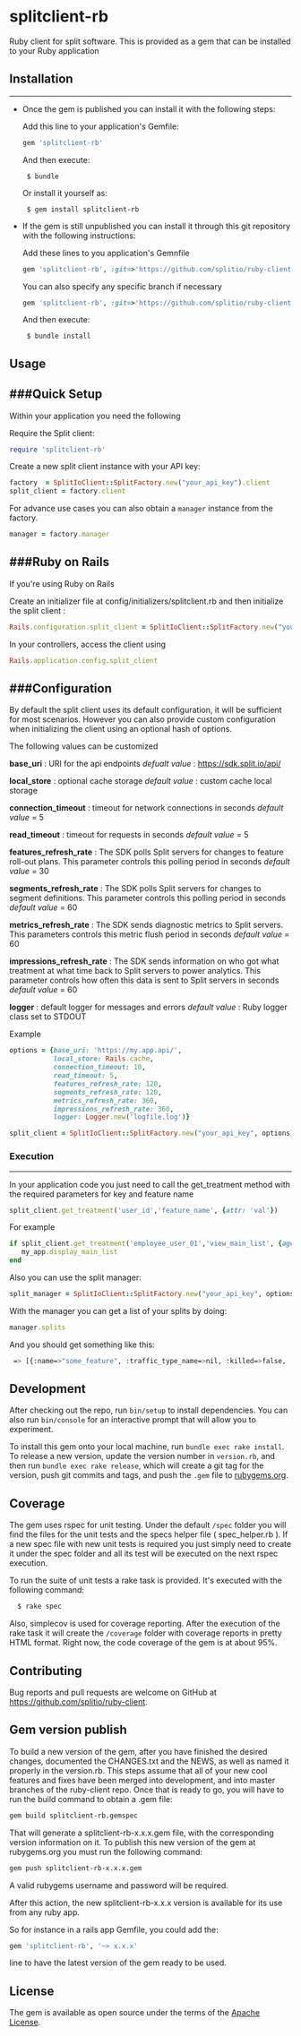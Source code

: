 # splitclient-rb

Ruby client for split software. This is provided as a gem that can be installed to your Ruby application

## Installation
----------

 - Once the gem is published you can install it with the following steps:

	Add this line to your application's Gemfile:

	```ruby
	gem 'splitclient-rb'
	```

	And then execute:

	    $ bundle

	Or install it yourself as:

	    $ gem install splitclient-rb

 - If the gem is still unpublished you can install it through this git repository with the following instructions:

	Add these lines to you application's Gemnfile
	```ruby
	gem 'splitclient-rb', :git=>'https://github.com/splitio/ruby-client.git',
	```
	You can also specify any specific branch if necessary
	```ruby
	gem 'splitclient-rb', :git=>'https://github.com/splitio/ruby-client.git', :branch=>'development'
	```
	And then execute:

	    $ bundle install

## Usage
###Quick Setup
------
Within your application you need the following

Require the Split client:
```ruby
require 'splitclient-rb'
```

Create a new split client instance with your API key:
```ruby
factory  = SplitIoClient::SplitFactory.new("your_api_key").client
split_client = factory.client
```

For advance use cases you can also obtain a `manager` instance from the factory.
```ruby
manager = factory.manager
```

###Ruby on Rails
----
If you're using Ruby on Rails

Create an initializer file at config/initializers/splitclient.rb and then initialize the split client :
```ruby
Rails.configuration.split_client = SplitIoClient::SplitFactory.new("your_api_key").client
```
In your controllers, access the client using

```ruby
Rails.application.config.split_client
```

###Configuration
---
By default the split client uses its default configuration, it will be sufficient for most scenarios. However you can also provide custom configuration when initializing the client using an optional hash of options.

The following values can be customized

**base_uri** :  URI for the api endpoints
*defualt value* :  https://sdk.split.io/api/

**local_store** : optional cache storage
*default value* : custom cache local storage

**connection_timeout** :  timeout for network connections in seconds
*default value* =   5

**read_timeout** : timeout for requests in seconds
*default value* = 5

**features_refresh_rate** : The SDK polls Split servers for changes to feature roll-out plans. This parameter controls this polling period in seconds
*default value* = 30

**segments_refresh_rate** : The SDK polls Split servers for changes to segment definitions. This parameter controls this polling period in seconds
*default value* = 60

**metrics_refresh_rate** : The SDK sends diagnostic metrics to Split servers. This parameters controls this metric flush period in seconds
*default value* = 60

**impressions_refresh_rate** : The SDK sends information on who got what treatment at what time back to Split servers to power analytics. This parameter controls how often this data is sent to Split servers in seconds
*default value* = 60

**logger** : default logger for messages and errors
*default value* : Ruby logger class set to STDOUT

Example
```ruby
options = {base_uri: 'https://my.app.api/',
           local_store: Rails.cache,
           connection_timeout: 10,
           read_timeout: 5,
           features_refresh_rate: 120,
           segments_refresh_rate: 120,
           metrics_refresh_rate: 360,
           impressions_refresh_rate: 360,
           logger: Logger.new('logfile.log')}

split_client = SplitIoClient::SplitFactory.new("your_api_key", options).client
```
### Execution
---
In your application code you just need to call the get_treatment method with the required parameters for key and feature name
```ruby
split_client.get_treatment('user_id','feature_name', {attr: 'val'})
```

For example
```ruby
if split_client.get_treatment('employee_user_01','view_main_list', {age: 35})
   my_app.display_main_list
end
```

Also you can use the split manager:

```ruby
split_manager = SplitIoClient::SplitFactory.new("your_api_key", options).manager
```

With the manager you can get a list of your splits by doing:

```ruby
manager.splits
```

And you should get something like this:

```bash
 => [{:name=>"some_feature", :traffic_type_name=>nil, :killed=>false, :treatments=>nil, :change_number=>1469134003507}, {:name=>"another_feature", :traffic_type_name=>nil, :killed=>false, :treatments=>nil, :change_number=>1469134003414}, {:name=>"even_more_features", :traffic_type_name=>nil, :killed=>false, :treatments=>nil, :change_number=>1469133991063}, {:name=>"yet_another_feature", :traffic_type_name=>nil, :killed=>false, :treatments=>nil, :change_number=>1469133757521}]
 ```


## Development

After checking out the repo, run `bin/setup` to install dependencies. You can also run `bin/console` for an interactive prompt that will allow you to experiment.

To install this gem onto your local machine, run `bundle exec rake install`. To release a new version, update the version number in `version.rb`, and then run `bundle exec rake release`, which will create a git tag for the version, push git commits and tags, and push the `.gem` file to [rubygems.org](https://rubygems.org).

## Coverage

The gem uses rspec for unit testing. Under the default `/spec` folder you will find the files for the unit tests and the specs helper file ( spec_helper.rb ). If a new spec file with new unit tests is required you just simply need to create it under the spec folder and all its test will be executed on the next rspec execution.

To run the suite of unit tests a rake task is provided. It's executed with the following command:

```bash
  $ rake spec
```

Also, simplecov is used for coverage reporting. After the execution of the rake task it will create the `/coverage` folder with coverage reports in pretty HTML format.
Right now, the code coverage of the gem is at about 95%.


## Contributing

Bug reports and pull requests are welcome on GitHub at https://github.com/splitio/ruby-client.

## Gem version publish

To build a new version of the gem, after you have finished the desired changes, documented the CHANGES.txt and the NEWS, as well as named it properly in the version.rb. This steps assume that all of your new cool features and fixes have been merged into development, and into master branches of the ruby-client repo. Once that is ready to go, you will have to run the build command to obtain a .gem file:

```bash
gem build splitclient-rb.gemspec
```

That will generate a splitclient-rb-x.x.x.gem file, with the corresponding version information on it.
To publish this new version of the gem at rubygems.org you must run the following command:

```bash
gem push splitclient-rb-x.x.x.gem
```

A valid rubygems username and password will be required.

After this action, the new splitclient-rb-x.x.x version is available for its use from any ruby app.

So for instance in a rails app Gemfile, you could add the:

```ruby
gem 'splitclient-rb', '~> x.x.x'
```

line to have the latest version of the gem ready to be used.

## License

The gem is available as open source under the terms of the [Apache License](http://www.apache.org/licenses/).
